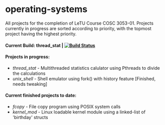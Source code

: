 # operating-systems
All projects for the completion of LeTU Course COSC 3053-01. Projects currently in progress are sorted according to priority, with the topmost project having the highest priority.

#### Current Build: thread_stat | [![Build Status](https://travis-ci.org/therealartifex/operating-systems.svg?branch=master)](https://travis-ci.org/therealartifex/operating-systems)

#### Projects in progress:
- _thread_stat_ - Multithreaded statistics calulator using Pthreads to divide the calculations
- _unix_shell_ - Shell emulator using fork() with history feature [Finished, needs tweaking]


#### Current finished projects to date:
- _fcopy_ - File copy program using POSIX system calls
- _kernel_mod_ - Linux loadable kernel module using a linked-list of 'birthday' structs
